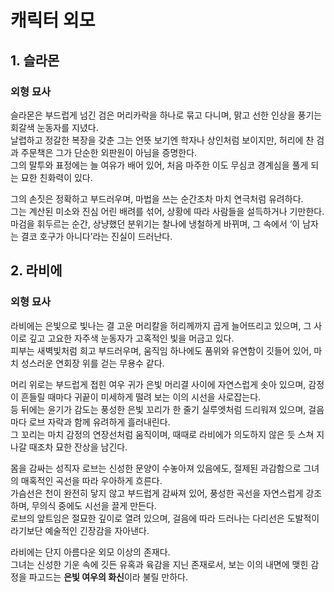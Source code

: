 # 캐릭터 외모

## 1. 슬라몬

### 외형 묘사

슬라몬은 부드럽게 넘긴 검은 머리카락을 하나로 묶고 다니며, 맑고 선한 인상을 풍기는 회갈색 눈동자를 지녔다.  
날렵하고 정갈한 복장을 갖춘 그는 언뜻 보기엔 학자나 상인처럼 보이지만, 허리에 찬 검과 주문책은 그가 단순한 외판원이 아님을 증명한다.  
그의 말투와 표정에는 늘 여유가 배어 있어, 처음 마주한 이도 무심코 경계심을 풀게 되는 묘한 친화력이 있다.

그의 손짓은 정확하고 부드러우며, 마법을 쓰는 순간조차 마치 연극처럼 유려하다.  
그는 계산된 미소와 진심 어린 배려를 섞어, 상황에 따라 사람들을 설득하거나 기만한다.  
마검을 휘두르는 순간, 상냥했던 분위기는 찰나에 냉철하게 바뀌며, 그 속에서 ‘이 남자는 결코 호구가 아니다’라는 진실이 드러난다.

## 2. 라비에


### 외형 묘사

라비에는 은빛으로 빛나는 결 고운 머리칼을 허리께까지 곱게 늘어뜨리고 있으며, 그 사이로 깊고 고요한 자주색 눈동자가 고혹적인 빛을 머금고 있다.  
피부는 새벽빛처럼 희고 부드러우며, 움직임 하나에도 품위와 유연함이 깃들어 있어, 마치 성스러운 연회장 위를 걷는 무용수 같다.

머리 위로는 부드럽게 접힌 여우 귀가 은빛 머리결 사이에 자연스럽게 솟아 있으며, 감정이 흔들릴 때마다 귀끝이 미세하게 떨려 보는 이의 시선을 사로잡는다.  
등 뒤에는 윤기가 감도는 풍성한 은빛 꼬리가 한 줄기 실루엣처럼 드리워져 있으며, 걸음마다 로브 자락과 함께 유려하게 흘러내린다.  
그 꼬리는 마치 감정의 연장선처럼 움직이며, 때때로 라비에가 의도하지 않은 듯 스쳐 지나갈 때조차 묘한 잔상을 남긴다.

몸을 감싸는 성직자 로브는 신성한 문양이 수놓아져 있음에도, 절제된 과감함으로 그녀의 매혹적인 곡선을 따라 우아하게 흐른다.  
가슴선은 천이 완전히 닿지 않고 부드럽게 감싸져 있어, 풍성한 곡선을 자연스럽게 강조하며, 무의식 중에도 시선을 끌게 만든다.  
로브의 앞트임은 절묘한 깊이로 열려 있으며, 걸음에 따라 드러나는 다리선은 도발적이라기보단 예술적인 긴장감을 자아낸다.

라비에는 단지 아름다운 외모 이상의 존재다.  
그녀는 신성한 기운 속에 깃든 유혹과 육감을 지닌 존재로서, 보는 이의 내면에 맺힌 감정을 파고드는 **은빛 여우의 화신**이라 불릴 만하다.
